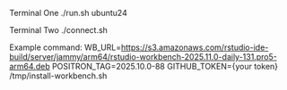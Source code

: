 
Terminal One
./run.sh ubuntu24

Terminal Two
./connect.sh

Example command:
WB_URL=https://s3.amazonaws.com/rstudio-ide-build/server/jammy/arm64/rstudio-workbench-2025.11.0-daily-131.pro5-arm64.deb POSITRON_TAG=2025.10.0-88 GITHUB_TOKEN={your token} /tmp/install-workbench.sh

